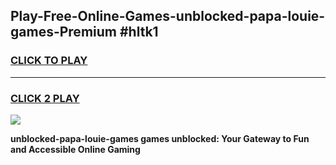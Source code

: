 
## Play-Free-Online-Games-unblocked-papa-louie-games-Premium #hltk1
<h3>
<a href="https://premium.freeplayer.one?title=unblocked-papa-louie-games&ref=8M">CLICK TO PLAY</a></h3>
<hr>

<h3>
<a href="https://premium.freeplayer.one?title=unblocked-papa-louie-games&ref=8M">CLICK 2 PLAY</a>
  
</h3>

<a href="https://premium.freeplayer.one?title=unblocked-papa-louie-games&ref=8M"><img src="https://clearcache.store/games.png"></a>


**unblocked-papa-louie-games games unblocked: Your Gateway to Fun and Accessible Online Gaming**
